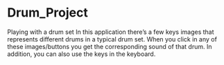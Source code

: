 # Drum_Project
Playing with a drum set
In this application there’s a few keys images that represents different drums in a typical drum set. When you click in any of these images/buttons you get the corresponding sound of that drum. In addition, you can also use the keys in the keyboard. 
